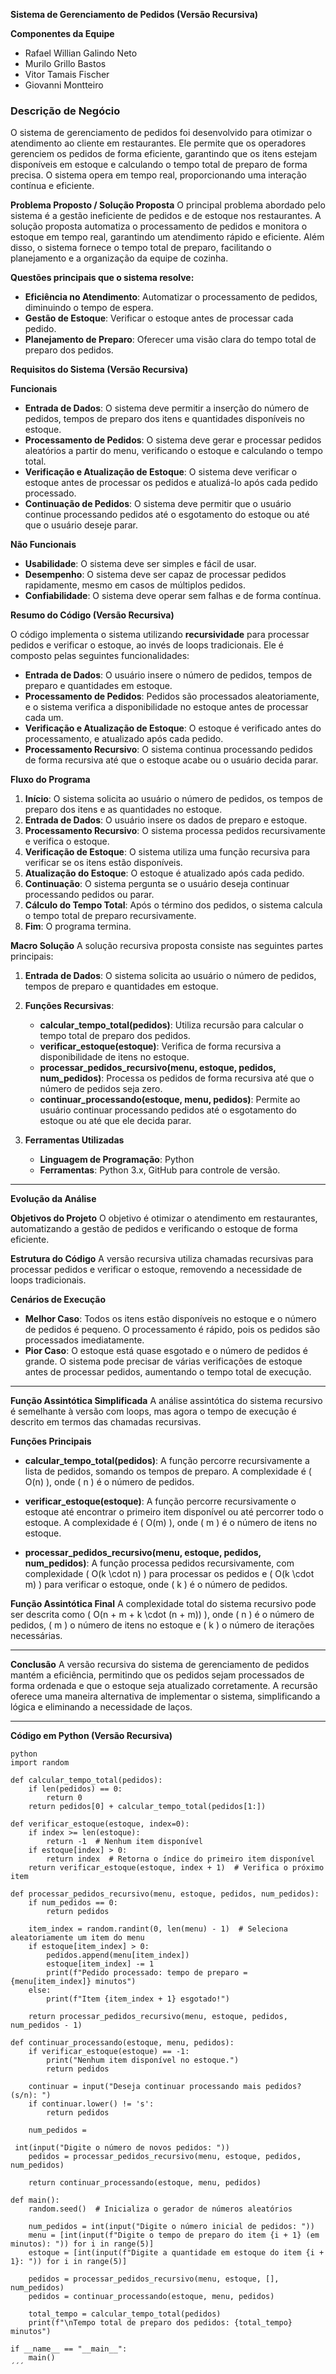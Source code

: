**Sistema de Gerenciamento de Pedidos (Versão Recursiva)**

**Componentes da Equipe**
- Rafael Willian Galindo Neto
- Murilo Grillo Bastos
- Vitor Tamais Fischer
- Giovanni Montteiro

### **Descrição de Negócio**
O sistema de gerenciamento de pedidos foi desenvolvido para otimizar o atendimento ao cliente em restaurantes. Ele permite que os operadores gerenciem os pedidos de forma eficiente, garantindo que os itens estejam disponíveis em estoque e calculando o tempo total de preparo de forma precisa. O sistema opera em tempo real, proporcionando uma interação contínua e eficiente.

**Problema Proposto / Solução Proposta**
O principal problema abordado pelo sistema é a gestão ineficiente de pedidos e de estoque nos restaurantes. A solução proposta automatiza o processamento de pedidos e monitora o estoque em tempo real, garantindo um atendimento rápido e eficiente. Além disso, o sistema fornece o tempo total de preparo, facilitando o planejamento e a organização da equipe de cozinha.

**Questões principais que o sistema resolve:**
- **Eficiência no Atendimento**: Automatizar o processamento de pedidos, diminuindo o tempo de espera.
- **Gestão de Estoque**: Verificar o estoque antes de processar cada pedido.
- **Planejamento de Preparo**: Oferecer uma visão clara do tempo total de preparo dos pedidos.

**Requisitos do Sistema (Versão Recursiva)**

**Funcionais**
- **Entrada de Dados**: O sistema deve permitir a inserção do número de pedidos, tempos de preparo dos itens e quantidades disponíveis no estoque.
- **Processamento de Pedidos**: O sistema deve gerar e processar pedidos aleatórios a partir do menu, verificando o estoque e calculando o tempo total.
- **Verificação e Atualização de Estoque**: O sistema deve verificar o estoque antes de processar os pedidos e atualizá-lo após cada pedido processado.
- **Continuação de Pedidos**: O sistema deve permitir que o usuário continue processando pedidos até o esgotamento do estoque ou até que o usuário deseje parar.

**Não Funcionais**
- **Usabilidade**: O sistema deve ser simples e fácil de usar.
- **Desempenho**: O sistema deve ser capaz de processar pedidos rapidamente, mesmo em casos de múltiplos pedidos.
- **Confiabilidade**: O sistema deve operar sem falhas e de forma contínua.

**Resumo do Código (Versão Recursiva)**

O código implementa o sistema utilizando **recursividade** para processar pedidos e verificar o estoque, ao invés de loops tradicionais. Ele é composto pelas seguintes funcionalidades:

- **Entrada de Dados**: O usuário insere o número de pedidos, tempos de preparo e quantidades em estoque.
- **Processamento de Pedidos**: Pedidos são processados aleatoriamente, e o sistema verifica a disponibilidade no estoque antes de processar cada um.
- **Verificação e Atualização de Estoque**: O estoque é verificado antes do processamento, e atualizado após cada pedido.
- **Processamento Recursivo**: O sistema continua processando pedidos de forma recursiva até que o estoque acabe ou o usuário decida parar.
  
**Fluxo do Programa**
1. **Início**: O sistema solicita ao usuário o número de pedidos, os tempos de preparo dos itens e as quantidades no estoque.
2. **Entrada de Dados**: O usuário insere os dados de preparo e estoque.
3. **Processamento Recursivo**: O sistema processa pedidos recursivamente e verifica o estoque.
4. **Verificação de Estoque**: O sistema utiliza uma função recursiva para verificar se os itens estão disponíveis.
5. **Atualização do Estoque**: O estoque é atualizado após cada pedido.
6. **Continuação**: O sistema pergunta se o usuário deseja continuar processando pedidos ou parar.
7. **Cálculo do Tempo Total**: Após o término dos pedidos, o sistema calcula o tempo total de preparo recursivamente.
8. **Fim**: O programa termina.

**Macro Solução**
A solução recursiva proposta consiste nas seguintes partes principais:

1. **Entrada de Dados**: O sistema solicita ao usuário o número de pedidos, tempos de preparo e quantidades em estoque.
   
2. **Funções Recursivas**:
    - **calcular_tempo_total(pedidos)**: Utiliza recursão para calcular o tempo total de preparo dos pedidos.
    - **verificar_estoque(estoque)**: Verifica de forma recursiva a disponibilidade de itens no estoque.
    - **processar_pedidos_recursivo(menu, estoque, pedidos, num_pedidos)**: Processa os pedidos de forma recursiva até que o número de pedidos seja zero.
    - **continuar_processando(estoque, menu, pedidos)**: Permite ao usuário continuar processando pedidos até o esgotamento do estoque ou até que ele decida parar.

3. **Ferramentas Utilizadas**
    - **Linguagem de Programação**: Python
    - **Ferramentas**: Python 3.x, GitHub para controle de versão.

---

**Evolução da Análise**

**Objetivos do Projeto**
O objetivo é otimizar o atendimento em restaurantes, automatizando a gestão de pedidos e verificando o estoque de forma eficiente.

**Estrutura do Código**
A versão recursiva utiliza chamadas recursivas para processar pedidos e verificar o estoque, removendo a necessidade de loops tradicionais.

**Cenários de Execução**
- **Melhor Caso**: Todos os itens estão disponíveis no estoque e o número de pedidos é pequeno. O processamento é rápido, pois os pedidos são processados imediatamente.
- **Pior Caso**: O estoque está quase esgotado e o número de pedidos é grande. O sistema pode precisar de várias verificações de estoque antes de processar pedidos, aumentando o tempo total de execução.

---

**Função Assintótica Simplificada**
A análise assintótica do sistema recursivo é semelhante à versão com loops, mas agora o tempo de execução é descrito em termos das chamadas recursivas.

**Funções Principais**
- **calcular_tempo_total(pedidos)**: A função percorre recursivamente a lista de pedidos, somando os tempos de preparo. A complexidade é \( O(n) \), onde \( n \) é o número de pedidos.
  
- **verificar_estoque(estoque)**: A função percorre recursivamente o estoque até encontrar o primeiro item disponível ou até percorrer todo o estoque. A complexidade é \( O(m) \), onde \( m \) é o número de itens no estoque.

- **processar_pedidos_recursivo(menu, estoque, pedidos, num_pedidos)**: A função processa pedidos recursivamente, com complexidade \( O(k \cdot n) \) para processar os pedidos e \( O(k \cdot m) \) para verificar o estoque, onde \( k \) é o número de pedidos.

**Função Assintótica Final**
A complexidade total do sistema recursivo pode ser descrita como \( O(n + m + k \cdot (n + m)) \), onde \( n \) é o número de pedidos, \( m \) o número de itens no estoque e \( k \) o número de iterações necessárias.

---

**Conclusão**
A versão recursiva do sistema de gerenciamento de pedidos mantém a eficiência, permitindo que os pedidos sejam processados de forma ordenada e que o estoque seja atualizado corretamente. A recursão oferece uma maneira alternativa de implementar o sistema, simplificando a lógica e eliminando a necessidade de laços.

---

**Código em Python (Versão Recursiva)**

```
python
import random

def calcular_tempo_total(pedidos):
    if len(pedidos) == 0:
        return 0
    return pedidos[0] + calcular_tempo_total(pedidos[1:])

def verificar_estoque(estoque, index=0):
    if index >= len(estoque):
        return -1  # Nenhum item disponível
    if estoque[index] > 0:
        return index  # Retorna o índice do primeiro item disponível
    return verificar_estoque(estoque, index + 1)  # Verifica o próximo item

def processar_pedidos_recursivo(menu, estoque, pedidos, num_pedidos):
    if num_pedidos == 0:
        return pedidos

    item_index = random.randint(0, len(menu) - 1)  # Seleciona aleatoriamente um item do menu
    if estoque[item_index] > 0:
        pedidos.append(menu[item_index])
        estoque[item_index] -= 1
        print(f"Pedido processado: tempo de preparo = {menu[item_index]} minutos")
    else:
        print(f"Item {item_index + 1} esgotado!")

    return processar_pedidos_recursivo(menu, estoque, pedidos, num_pedidos - 1)

def continuar_processando(estoque, menu, pedidos):
    if verificar_estoque(estoque) == -1:
        print("Nenhum item disponível no estoque.")
        return pedidos

    continuar = input("Deseja continuar processando mais pedidos? (s/n): ")
    if continuar.lower() != 's':
        return pedidos

    num_pedidos =

 int(input("Digite o número de novos pedidos: "))
    pedidos = processar_pedidos_recursivo(menu, estoque, pedidos, num_pedidos)

    return continuar_processando(estoque, menu, pedidos)

def main():
    random.seed()  # Inicializa o gerador de números aleatórios

    num_pedidos = int(input("Digite o número inicial de pedidos: "))
    menu = [int(input(f"Digite o tempo de preparo do item {i + 1} (em minutos): ")) for i in range(5)]
    estoque = [int(input(f"Digite a quantidade em estoque do item {i + 1}: ")) for i in range(5)]

    pedidos = processar_pedidos_recursivo(menu, estoque, [], num_pedidos)
    pedidos = continuar_processando(estoque, menu, pedidos)

    total_tempo = calcular_tempo_total(pedidos)
    print(f"\nTempo total de preparo dos pedidos: {total_tempo} minutos")

if __name__ == "__main__":
    main()
´´´
